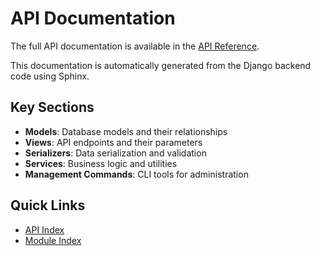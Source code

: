 # API Documentation

The full API documentation is available in the [API Reference](/api/index.html).

This documentation is automatically generated from the Django backend code using Sphinx.

## Key Sections

- **Models**: Database models and their relationships
- **Views**: API endpoints and their parameters
- **Serializers**: Data serialization and validation
- **Services**: Business logic and utilities
- **Management Commands**: CLI tools for administration

## Quick Links

- [API Index](/api/index.html)
- [Module Index](/api/py-modindex.html)
